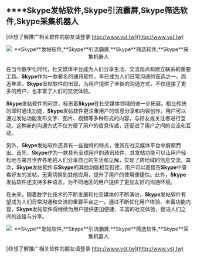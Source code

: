 ## ****Skype**发帖软件,**Skype**引流霸屏,**Skype**筛选软件,**Skype**采集机器人**

[😍想了解推广相关软件的朋友请登录 http://www.vst.tw](http://www.vst.tw)

 <center><img src="https://vst.tw/MP4/tuiguang/png/2.png" alt="**Skype**发帖软件,**Skype**引流霸屏,**Skype**筛选软件,**Skype**采集机器人"></center>

在当今数字化时代，社交媒体平台成为人们分享生活、交流观点和建立联系的重要工具。**Skype**作为一款著名的通讯软件，早已成为人们日常沟通的首选之一。而近年来，**Skype**发帖软件的出现，为用户提供了全新的沟通方式，不仅连接了更多的用户，也丰富了人们的交流体验。

**Skype**发帖软件的问世，标志着**Skype**在社交媒体领域的进一步拓展。相比传统的即时通讯功能，**Skype**发帖软件更注重用户的信息分享和内容创作。用户可以通过发帖功能发布文字、图片、视频等多种形式的内容，与好友或关注者进行互动。这种新的沟通方式不仅方便了用户的信息传递，还促进了用户之间的交流和互动。

另外，**Skype**发帖软件还具有一些独特的特点，使其在社交媒体平台中脱颖而出。首先，**Skype**作为一款具有全球用户的通讯软件，其发帖功能可以让用户轻松地与来自世界各地的人们分享自己的生活和见解，实现了跨地域的信息交流。其次，**Skype**发帖软件与**Skype**的其他功能相互衔接，用户可以直接在**Skype**中查看好友的发帖，无需切换到其他应用，提升了用户的使用便捷性。此外，**Skype**发帖软件还支持多种语言，为不同地区的用户提供了更加友好的沟通环境。

在未来，随着数字化技术的不断发展和社交媒体的不断演进，**Skype**发帖软件有望成为人们日常沟通和交流的重要平台之一。通过不断优化用户体验、丰富功能内容，**Skype**发帖软件将继续为用户提供更加便捷、丰富的社交体验，促进人们之间的连接与分享。

 <center><img src="https://vst.tw/MP4/tuiguang/png/2.png" alt="**Skype**发帖软件,**Skype**引流霸屏,**Skype**筛选软件,**Skype**采集机器人"></center>

[😍想了解推广相关软件的朋友请登录 http://www.vst.tw](http://www.vst.tw)



